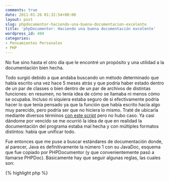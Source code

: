 ```yaml
---
comments: true
date: 2011-01-26 01:32:54+00:00
layout: post
slug: phpdocumentor-haciendo-una-buena-documentacion-excelente
title: 'phpDocumentor: Haciendo una buena documentación excelente'
wordpress_id: 484
categories:
- Pensamientos Personales
- PHP
---
```


No fue sino hasta el otro día que le encontré un propósito y una utilidad a la documentación bien hecha. 

Todo surgió debido a que andaba buscando un método determinado que había escrito una vez hace 5 meses atrás y que podría haber estado dentro de un par de classes o bien dentro de un par de archivos de distintas funciones: en resumen, no tenía idea de cómo se llamaba ni menos cómo se ocupaba. Incluso ni siquiera estaba seguro de si efectivamente podría hacer lo que tenía pensado ya que la función que había escrito hacía algo muy parecido, pero podría ser que no hiciera lo mismo. Traté de ubicarla mediante diversos términos [con este script](http://blog.unreal4u.com/2011/01/buscando-en-linux-hecho-facil/) pero no hubo caso. Ya casi dándome por vencido se me ocurrió la idea de que en realidad la documentación del programa estaba mal hecha y con múltiples formatos distintos: había que unificar todo.
<!-- more -->
Fue entonces que me puse a buscar estándares de documentación donde, al parecer, Java es definitivamente la número 1 con su JavaDoc, esquema que fue copiado por PHPDocumentor (y que convenientemente pasó a llamarse PHPDoc). Básicamente hay que seguir algunas reglas, las cuales son: 

{% highlight php %}
<?php 

/**
 * Un comentario PHPDoc siempre empieza con 2 asteriscos. Comentarios adicionales tendrán 1 asterisco
 * 
 * La primera línea será siempre una descripción corta, es como el título
 * Si se desea agregar o extender esa descripción, es necesario un espacio en blanco
 * y luego una descripción un poco más larga que dura hasta el siguiente
 * espacio en blanco.
 * 
 * @author PHPDoc es capaz de recibir varios parámetros, entre los más importantes, el autor...
 * @param string $asdf En caso de funciones, los parámetros que recibe esa función
 * @return bool O lo que retorna esa función
 * @version 0.1 También podemos dejar expresado la versión
 * @package Y una de las más importantes: agrupar contenido por packages
 * @subpackage Y por supuesto por sub-packages.
 */
{% endhighlight %}

Existen bastantes variantes más de etiquetas que podemos poner, [que están listados aquí](http://en.wikipedia.org/wiki/PHPDoc#Tags), página en la que además se explica mucho mejor el uso básico de PHPDoc.

En fin, una vez que unifiqué todos los comentarios, había que generar la documentación. Para esto, [bajé PHPDocumentor](http://sourceforge.net/projects/phpdocu/files/), configuré la configuración predeterminada ubicada en `user/default.ini` a mi gusto con las rutas y visité la página predeterminada que crea PHPDocumentor. Pasó un buen rato y terminé con mi documentación en un [esquema muy parecido a esto](http://manual.phpdoc.org/) (elegir alguna opción de las disponibles).

PHPDocumentor genera entonces toda la documentación técnica en un formato fácil de leer y fácil de seguir para el programador, desde donde es perfectamente posible combinarlo por ejemplo con las keywords propias que genera svn. 

De esta forma, es posible generar un completo manual para el desarrollador el cual podrá ser estudiado y eventualmente hasta auditado (y por supuesto aprobado) por alguna empresa externa.

Así que ya saben: no existe excusa alguna para generar una buena documentación... y hacer de esta buena documentación una excelente documentación.
